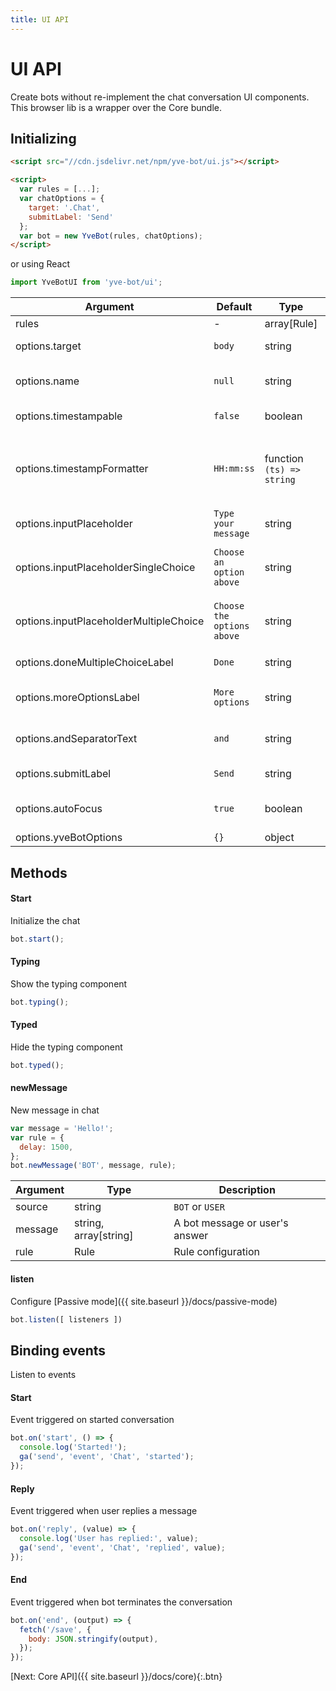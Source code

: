 ```yaml
---
title: UI API
---
```


# UI API

Create bots without re-implement the chat conversation UI components. This browser lib is a wrapper over the Core bundle.

## Initializing
```html
<script src="//cdn.jsdelivr.net/npm/yve-bot/ui.js"></script>

<script>
  var rules = [...];
  var chatOptions = {
    target: '.Chat',
    submitLabel: 'Send'
  };
  var bot = new YveBot(rules, chatOptions);
</script>
```

or using React
```javascript
import YveBotUI from 'yve-bot/ui';
```

| Argument | Default | Type | Description |
|----------|---------|------|-------------|
| rules | - | array[Rule] | Array of Rule
| options.target | `body` | string | DOM target to create the chat
| options.name | `null` | string | The bot name. If filled, a label will appear in message bubble
| options.timestampable | `false` | boolean | Show current time of messages
| options.timestampFormatter | `HH:mm:ss` | function `(ts) => string` | Change format of timestamp displayed in messages. You can also use moment.js lib, by `ts => moment(ts).fromNow();`
| options.inputPlaceholder | `Type your message` | string | Message of input placeholder
| options.inputPlaceholderSingleChoice | `Choose an option above` | string | Message of input placeholder when current rule is a SingleChoice type
| options.inputPlaceholderMultipleChoice | `Choose the options above` | string | Message of input placeholder when current rule is a MultipleChoice type
| options.doneMultipleChoiceLabel | `Done` | string | Button label of MultipleChoice type
| options.moreOptionsLabel | `More options` | string | Button label used in options paginator to show more items
| options.andSeparatorText | `and` | string | Used to join the user's answer in MultipleChoice type
| options.submitLabel | `Send` | string | Button label of submit message
| options.autoFocus | `true` | boolean | Autofocus the message input whenever possible
| options.yveBotOptions | `{}` | object | YveBot Core options


## Methods

#### Start

Initialize the chat

```javascript
bot.start();
```

#### Typing

Show the typing component

```javascript
bot.typing();
```

#### Typed

Hide the typing component

```javascript
bot.typed();
```

#### newMessage

New message in chat

```javascript
var message = 'Hello!';
var rule = {
  delay: 1500,
};
bot.newMessage('BOT', message, rule);
```

| Argument | Type | Description |
|----------|------|-------------|
| source | string | `BOT` or `USER`
| message | string, array[string] | A bot message or user's answer
| rule | Rule | Rule configuration


#### listen

Configure [Passive mode]({{ site.baseurl }}/docs/passive-mode)
```javascript
bot.listen([ listeners ])
```


## Binding events

Listen to events

#### Start

Event triggered on started conversation

```javascript
bot.on('start', () => {
  console.log('Started!');
  ga('send', 'event', 'Chat', 'started');
});
```

#### Reply

Event triggered when user replies a message

```javascript
bot.on('reply', (value) => {
  console.log('User has replied:', value);
  ga('send', 'event', 'Chat', 'replied', value);
});
```

#### End

Event triggered when bot terminates the conversation

```javascript
bot.on('end', (output) => {
  fetch('/save', {
    body: JSON.stringify(output),
  });
});
```

[Next: Core API]({{ site.baseurl }}/docs/core){:.btn}
